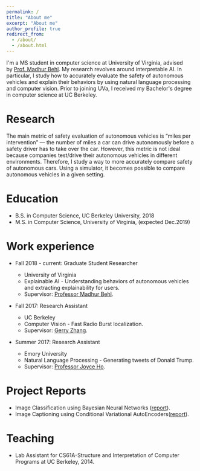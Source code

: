 ```yaml
---
permalink: /
title: "About me"
excerpt: "About me"
author_profile: true
redirect_from: 
  - /about/
  - /about.html
---
```


I'm a MS student in computer science at University of Virginia, advised by [Prof. Madhur Behl](http://www.madhurbehl.com/). My research revolves around interpretable AI. In particular, I study how to accurately evaluate the safety of autonomous vehicles and explain their behaviors by using natural language processing and computer vision. Prior to joining UVa, I received my Bachelor's degree in computer science at UC Berkeley.

Research
======
The main metric of safety evaluation of autonomous vehicles is “miles per intervention” — the number of miles a car can drive autonomously before a safety driver has to take over the car. However, this metric is not ideal because companies test/drive their autonomous vehicles in different environments. Therefore, I study a way to more accurately compare safety of autonomous cars. Using a simulator, it becomes possible to compare autonomous vehicles in a given setting.


Education
======
* B.S. in Computer Science, UC Berkeley University, 2018
* M.S. in Computer Science, University of Virginia, (expected Dec.2019)

Work experience
======

* Fall 2018 - current: Graduate Student Researcher
  * University of Virginia
  * Explainable AI - Understanding behaviors of autonomous vehicles and extracting explainability for users.
  * Supervisor: [Professor Madhur Behl](http://www.madhurbehl.com/).

* Fall 2017: Research Assistant
  * UC Berkeley
  * Computer Vision - Fast Radio Burst localization.
  * Supervisor: [Gerry Zhang](https://astro.berkeley.edu/student-profile/2375732-yunfan-gerry-zhang).

* Summer 2017: Research Assistant
  * Emory University
  * Natural Language Processing - Generating tweets of Donald Trump.
  * Supervisor: [Professor Joyce Ho](https://joyceho.github.io/).
  
Project Reports
======
* Image Classification using Bayesian Neural Networks ([report](https://github.com/hyunjaecho94/Bayesian-neural-network/blob/master/Bayesian_Approach_to_Giving_Neural_Networks_the_Power_to_Reject_to_Classify.pdf)).
* Image Captioning using Conditional Variational AutoEncoders([report](https://github.com/hyunjaecho94/VAE-ImgCaptioning/blob/master/image_captioning_using_CVAE.pdf)).
  
Teaching
======
* Lab Assistant for CS61A-Structure and Interpretation of Computer Programs at UC Berkeley, 2014.
